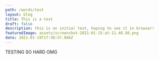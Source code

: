```yaml
---
path: /words/test
layout: blog
title: This is a test
draft: false
description: this is an initial test, hoping to see it in browser!
featuredImage: assets/screenshot-2021-01-15-at-11.48.50.png
date: 2021-01-19T17:58:57.046Z
---
```

TESTING SO HARD OMG

